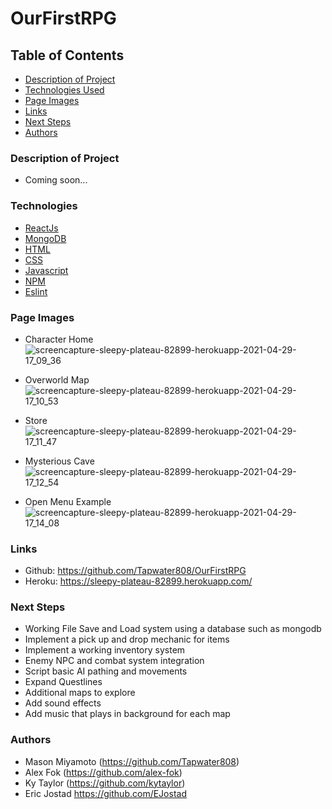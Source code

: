 # OurFirstRPG

## Table of Contents

- [Description of Project](#description-of-Project)
- [Technologies Used](#technologies)
- [Page Images](#page-images)
- [Links](#links) 
- [Next Steps](#next-steps)
- [Authors](#authors)

### Description of Project

- Coming soon...
  

### Technologies

- [ReactJs](https://reactjs.org/)
- [MongoDB](https://www.mongodb.com/) 
- [HTML](https://html.com/)
- [CSS](https://www.w3.org/Style/CSS/Overview.en.html)
- [Javascript](https://www.javascript.com/)
- [NPM](https://www.npmjs.com/)
- [Eslint](https://eslint.org/)


### Page Images

- Character Home
![screencapture-sleepy-plateau-82899-herokuapp-2021-04-29-17_09_36](https://user-images.githubusercontent.com/71619046/116633537-a2267e00-a90e-11eb-8b43-2438aaa4a2a3.png)

- Overworld Map 
![screencapture-sleepy-plateau-82899-herokuapp-2021-04-29-17_10_53](https://user-images.githubusercontent.com/71619046/116633556-ae124000-a90e-11eb-8808-6c1ae9a384e6.png)

- Store
![screencapture-sleepy-plateau-82899-herokuapp-2021-04-29-17_11_47](https://user-images.githubusercontent.com/71619046/116633566-b5394e00-a90e-11eb-8d54-d8dd6759a3a7.png)

- Mysterious Cave
![screencapture-sleepy-plateau-82899-herokuapp-2021-04-29-17_12_54](https://user-images.githubusercontent.com/71619046/116633570-b7031180-a90e-11eb-949a-7858e6d505ae.png)

- Open Menu Example
![screencapture-sleepy-plateau-82899-herokuapp-2021-04-29-17_14_08](https://user-images.githubusercontent.com/71619046/116633573-b9656b80-a90e-11eb-94aa-c3bc7e90b3f2.png)


### Links

- Github: https://github.com/Tapwater808/OurFirstRPG
- Heroku: https://sleepy-plateau-82899.herokuapp.com/


### Next Steps

- Working File Save and Load system using a database such as mongodb
- Implement a pick up and drop mechanic for items
- Implement a working inventory system
- Enemy NPC and combat system integration 
- Script basic AI pathing and movements
- Expand Questlines
- Additional maps to explore
- Add sound effects 
- Add music that plays in background for each map





### Authors
- Mason Miyamoto (https://github.com/Tapwater808)
- Alex Fok (https://github.com/alex-fok)
- Ky Taylor (https://github.com/kytaylor)
- Eric Jostad https://github.com/EJostad